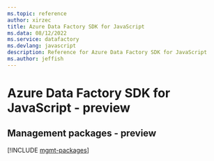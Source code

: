```yaml
---
ms.topic: reference
author: xirzec
title: Azure Data Factory SDK for JavaScript
ms.data: 08/12/2022
ms.service: datafactory
ms.devlang: javascript
description: Reference for Azure Data Factory SDK for JavaScript
ms.author: jeffish
---
```

# Azure Data Factory SDK for JavaScript - preview

## Management packages - preview
[!INCLUDE [mgmt-packages](data-factory-mgmt-index.md)]
